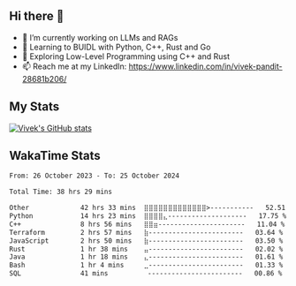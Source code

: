 ## Hi there 👋

- 🔭 I’m currently working on LLMs and RAGs
- 🌱 Learning to BUIDL with Python, C++, Rust and Go 
- 🤔 Exploring Low-Level Programming using C++ and Rust 
- 📫 Reach me at my LinkedIn: https://www.linkedin.com/in/vivek-pandit-28681b206/

## My Stats
[![Vivek's GitHub stats](https://github-readme-stats.vercel.app/api?username=ipanditi&show_icons=true&theme=dark)](https://ipanditi.github.io/)

## WakaTime Stats
<!--START_SECTION:waka-->

```txt
From: 26 October 2023 - To: 25 October 2024

Total Time: 38 hrs 29 mins

Other             42 hrs 33 mins  ⣿⣿⣿⣿⣿⣿⣿⣿⣿⣿⣿⣿⣿>-----------   52.51 %
Python            14 hrs 23 mins  ⣿⣿⣿⣿⣄--------------------   17.75 %
C++               8 hrs 56 mins   ⣿⣿⣶----------------------   11.04 %
Terraform         2 hrs 57 mins   ⣷------------------------   03.64 %
JavaScript        2 hrs 50 mins   ⣷------------------------   03.50 %
Rust              1 hr 38 mins    ⣤------------------------   02.02 %
Java              1 hr 18 mins    ⣄------------------------   01.61 %
Bash              1 hr 4 mins     ⣀------------------------   01.33 %
SQL               41 mins          ------------------------   00.86 %
```

<!--END_SECTION:waka-->



